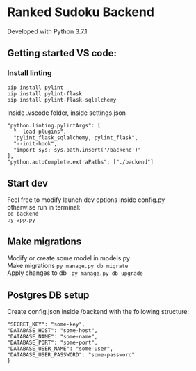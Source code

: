 # Ranked Sudoku Backend

Developed with Python 3.7.1

## Getting started VS code:

### Install linting

`pip install pylint`  
`pip install pylint-flask`  
`pip install pylint-flask-sqlalchemy`

Inside .vscode folder, inside settings.json

```
"python.linting.pylintArgs": [
  "--load-plugins",
  "pylint_flask_sqlalchemy, pylint_flask",
  "--init-hook",
  "import sys; sys.path.insert('/backend')"
],
"python.autoComplete.extraPaths": ["./backend"]
```

## Start dev

Feel free to modify launch dev options inside config.py  
otherwise run in terminal:  
`cd backend`  
`py app.py`

## Make migrations

Modify or create some model in models.py  
Make migrations `py manage.py db migrate`  
Apply changes to db ` py manage.py db upgrade`

## Postgres DB setup

Create config.json inside /backend with the following structure:

```{
"SECRET_KEY": "some-key",
"DATABASE_HOST": "some-host",
"DATABASE_NAME": "some-name",
"DATABASE_PORT": "some-port",
"DATABASE_USER_NAME": "some-user",
"DATABASE_USER_PASSWORD": "some-password"
}
```
